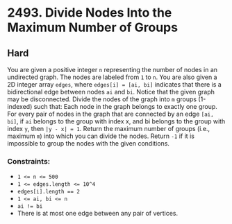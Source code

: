 # 2493. Divide Nodes Into the Maximum Number of Groups

## Hard

You are given a positive integer `n` representing the number of nodes in an undirected graph. The nodes are labeled from
`1` to `n`. You are also given a 2D integer array `edges`, where `edges[i] = [ai, bi]` indicates that there is a
bidirectional edge between nodes `ai` and `bi`. Notice that the given graph may be disconnected. Divide the nodes of the
graph into `m` groups (1-indexed) such that: Each node in the graph belongs to exactly one group. For every pair of
nodes in the graph that are connected by an edge `[ai, bi]`, if `ai` belongs to the group with index x, and bi belongs
to the group with index `y`, then `|y - x| = 1`. Return the maximum number of groups (i.e., maximum `m`) into which you
can divide the nodes. Return `-1` if it is impossible to group the nodes with the given conditions.

### Constraints:

- `1 <= n <= 500`
- `1 <= edges.length <= 10^4`
- `edges[i].length == 2`
- `1 <= ai, bi <= n`
- `ai != bi`
- There is at most one edge between any pair of vertices.
